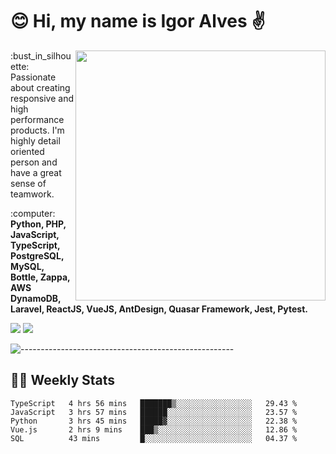 # :blush: Hi, my name is Igor Alves :v:

<img src="https://github-readme-stats.vercel.app/api?username=iguit0&show_icons=true&count_private=true&theme=onedark" min-width="400px" max-width="400px" width="400px" align="right" />

<p align="left"> 
  :bust_in_silhouette: Passionate about creating responsive and high performance products.
  I'm highly detail oriented person and have a great sense of teamwork.
</p>

<p align="left">
  :computer: <strong>Python, PHP, JavaScript, TypeScript, PostgreSQL, MySQL, Bottle, Zappa, AWS DynamoDB, Laravel, ReactJS, VueJS, AntDesign, Quasar Framework, Jest, Pytest.</strong>
</p>

<p align="left">
  <a href="https://www.linkedin.com/in/igor-lucio-alves" target="_blank" rel="noopener noreferrer" alt="LinkedIn">
  <img src="https://img.shields.io/badge/LinkedIn-0077B5?style=for-the-badge&logo=linkedin&logoColor=white" /></a>

  <a href="https://t.me/iguit0" target="_blank" rel="noopener noreferrer" alt="Telegram">
  <img src="https://img.shields.io/badge/Telegram-2CA5E0?style=for-the-badge&logo=telegram&logoColor=white" /></a>
</p>

![-----------------------------------------------------](https://raw.githubusercontent.com/andreasbm/readme/master/assets/lines/aqua.png)

## :man_technologist: Weekly Stats
<!--START_SECTION:waka-->
```text
TypeScript   4 hrs 56 mins   ███████▒░░░░░░░░░░░░░░░░░   29.43 % 
JavaScript   3 hrs 57 mins   ██████░░░░░░░░░░░░░░░░░░░   23.57 % 
Python       3 hrs 45 mins   █████▓░░░░░░░░░░░░░░░░░░░   22.38 % 
Vue.js       2 hrs 9 mins    ███▒░░░░░░░░░░░░░░░░░░░░░   12.86 % 
SQL          43 mins         █░░░░░░░░░░░░░░░░░░░░░░░░   04.37 % 
```
<!--END_SECTION:waka-->
